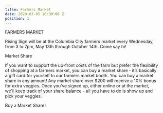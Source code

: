 ```yaml
---
title: Farmers Market
date: 2020-03-05 16:39:00 Z
position: 1
---
```


FARMERS MARKET

Rising Sign will be at the Columbia City farmers market every Wednesday, from 3 to 7pm, May 13th through October 14th. Come say hi!

Market Share

If you want to support the up-front costs of the farm but prefer the flexibility of shopping at a farmers market, you can buy a market share - it’s basically a gift card for yourself to our farmers market booth. You can buy a market share in any amount! Any market share over $200 will receive a 10% bonus for extra veggies. Once you’ve signed up, either online or at the market, we'll keep track of your share balance - all you have to do is show up and pick your veggies.

Buy a Market Share!